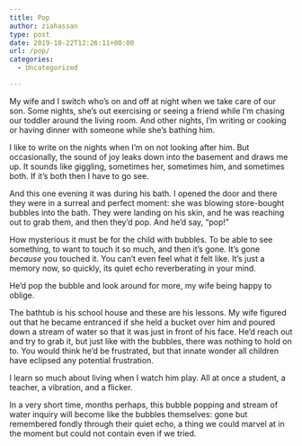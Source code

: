 ```yaml
---
title: Pop
author: ziahassan
type: post
date: 2019-10-22T12:26:11+00:00
url: /pop/
categories:
  - Uncategorized

---
```

My wife and I switch who&#8217;s on and off at night when we take care of our son. Some nights, she&#8217;s out exercising or seeing a friend while I&#8217;m chasing our toddler around the living room. And other nights, I&#8217;m writing or cooking or having dinner with someone while she&#8217;s bathing him.

I like to write on the nights when I&#8217;m on not looking after him. But occasionally, the sound of joy leaks down into the basement and draws me up. It sounds like giggling, sometimes her, sometimes him, and sometimes both. If it&#8217;s both then I have to go see.

And this one evening it was during his bath. I opened the door and there they were in a surreal and perfect moment: she was blowing store-bought bubbles into the bath. They were landing on his skin, and he was reaching out to grab them, and then they&#8217;d pop. And he&#8217;d say, “pop!”

How mysterious it must be for the child with bubbles. To be able to see something, to want to touch it so much, and then it&#8217;s gone. It&#8217;s gone _because_ you touched it. You can&#8217;t even feel what it felt like. It&#8217;s just a memory now, so quickly, its quiet echo reverberating in your mind.

He&#8217;d pop the bubble and look around for more, my wife being happy to oblige.

The bathtub is his school house and these are his lessons. My wife figured out that he became entranced if she held a bucket over him and poured down a stream of water so that it was just in front of his face. He&#8217;d reach out and try to grab it, but just like with the bubbles, there was nothing to hold on to. You would think he&#8217;d be frustrated, but that innate wonder all children have eclipsed any potential frustration.

I learn so much about living when I watch him play. All at once a student, a teacher, a vibration, and a flicker.

In a very short time, months perhaps, this bubble popping and stream of water inquiry will become like the bubbles themselves: gone but remembered fondly through their quiet echo, a thing we could marvel at in the moment but could not contain even if we tried.